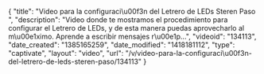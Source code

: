 {
    "title": "Video para la configuraci\u00f3n del Letrero de LEDs Steren Paso ",
    "description": "Video donde te mostramos el procedimiento para configurar el Letrero de LEDs, y de esta manera puedas aprovecharlo al m\u00e1ximo. Aprende a escribir mensajes r\u00e1p...",
    "videoid": "134113",
    "date_created": "1385165259",
    "date_modified": "1418181112",
    "type": "captivate",
    "layout": "video",
    "url": "\/v\/video-para-la-configuraci\u00f3n-del-letrero-de-leds-steren-paso\/134113"
}